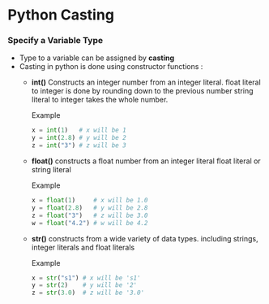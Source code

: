 # Python Casting

### Specify a Variable Type 
* Type to a variable can be assigned by **casting**
* Casting in python is done using constructor functions :
  - **int()**
    Constructs an integer number from an integer literal.
    float literal to integer is done by rounding down to the previous number
    string literal to integer takes the whole number.

    Example 
    ```python
    x = int(1)   # x will be 1
    y = int(2.8) # y will be 2
    z = int("3") # z will be 3
    ```

  - **float()**
    constructs a float number from an integer literal
    float literal or string literal
    
    Example 
    ```python
    x = float(1)     # x will be 1.0
    y = float(2.8)   # y will be 2.8
    z = float("3")   # z will be 3.0
    w = float("4.2") # w will be 4.2
    ```
  
  - **str()**
    constructs from a wide variety of data types.
    including strings, integer literals and float literals
    
    Example
    ```python
    x = str("s1") # x will be 's1'
    y = str(2)    # y will be '2'
    z = str(3.0)  # z will be '3.0'
    ```
